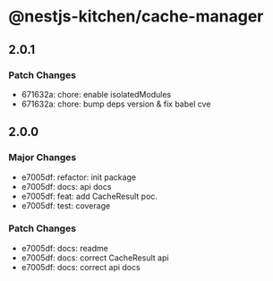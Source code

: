 # @nestjs-kitchen/cache-manager

## 2.0.1

### Patch Changes

- 671632a: chore: enable isolatedModules
- 671632a: chore: bump deps version & fix babel cve

## 2.0.0

### Major Changes

- e7005df: refactor: init package
- e7005df: docs: api docs
- e7005df: feat: add CacheResult poc.
- e7005df: test: coverage

### Patch Changes

- e7005df: docs: readme
- e7005df: docs: correct CacheResult api
- e7005df: docs: correct api docs
